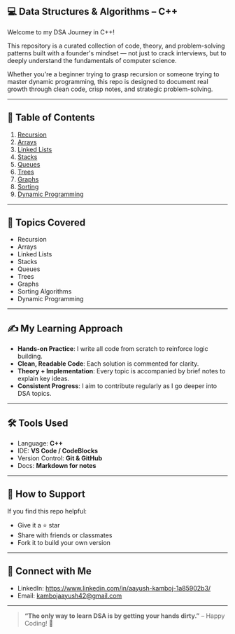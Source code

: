 ## 💻 Data Structures & Algorithms – C++

Welcome to my DSA Journey in C++!

This repository is a curated collection of code, theory, and problem-solving patterns built with a founder's mindset — not just to crack interviews, but to deeply understand the fundamentals of computer science.

Whether you're a beginner trying to grasp recursion or someone trying to master dynamic programming, this repo is designed to document real growth through clean code, crisp notes, and strategic problem-solving.

---
## 📂 Table of Contents

1. [Recursion](./Recursion)
2. [Arrays](./Arrays)
3. [Linked Lists](./LinkedLists)
4. [Stacks](./Stacks)
5. [Queues](./Queues)
6. [Trees](./Trees)
7. [Graphs](./Graphs)
8. [Sorting](./Sorting)
9. [Dynamic Programming](./DynamicProgramming)

<hr/> 

## 🚀 Topics Covered

* Recursion
* Arrays
* Linked Lists
* Stacks
* Queues
* Trees
* Graphs
* Sorting Algorithms
* Dynamic Programming

---

## ✍️ My Learning Approach

* **Hands-on Practice**: I write all code from scratch to reinforce logic building.
* **Clean, Readable Code**: Each solution is commented for clarity.
* **Theory + Implementation**: Every topic is accompanied by brief notes to explain key ideas.
* **Consistent Progress**: I aim to contribute regularly as I go deeper into DSA topics.

---

## 🛠️ Tools Used

* Language: **C++**
* IDE: **VS Code / CodeBlocks**
* Version Control: **Git & GitHub**
* Docs: **Markdown for notes**

---

## 🌟 How to Support

If you find this repo helpful:

* Give it a ⭐️ star
* Share with friends or classmates
* Fork it to build your own version

---

## 🤝 Connect with Me

* LinkedIn: https://www.linkedin.com/in/aayush-kamboj-1a85902b3/
* Email: kambojaayush42@gmail.com

---

> **“The only way to learn DSA is by getting your hands dirty.”** – Happy Coding! 🚀
